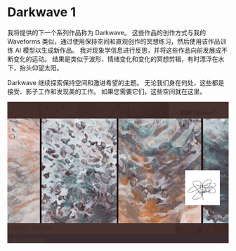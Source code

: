 # Darkwave 1

我将提供的下一个系列作品称为 Darkwave。 这些作品的创作方式与我的 Waveforms 类似，通过使用保持空间和直观创作的冥想练习，然后使用该作品训练 AI 模型以生成新作品。 我对现象学信息进行反思，并将这些作品向前发展成不断变化的运动。 结果是类似于波形、情绪变化和变化的冥想剪辑，有时漂浮在水下，抬头仰望太阳。

Darkwave 继续探索保持空间和激进希望的主题。 无论我们身在何处，这些都是接受、影子工作和发现美的工作。 如果您需要它们，这些空间就在这里。 

![NFT](微信截图_20220902215948.png)
